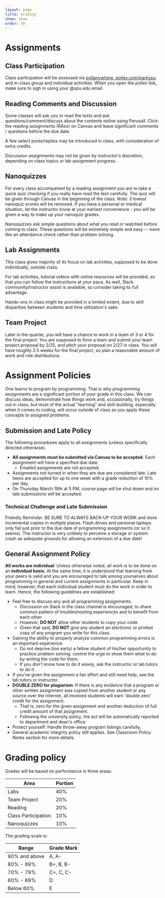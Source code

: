 ```yaml
---
layout: page
title: Grading
show: show
order: 50
---
```


# Assignments

## Class Participation

Class participation will be assessed via [pollanywhere, pollev.com/parkspu](pollev.com/parkspu) and in-class group and individual activities. When you open the pollev link, make sure to sigh in using your @spu.edu email.

## Reading Comments and Discussion

Some classes will ask you to read the texts and ask questions/comment/discuss about the contents online using Perusall. Click the reading assignments (RAxx) on Canvas and leave significant comments / questions before the due date.

A few select posts/replies may be introduced in class, with consideration of extra credits.

Discussion assignments may not be given by instructor's discretion, depending on class topics or lab assignment progress.

## Nanoquizzes

For every class accompanied by a reading assignment you are to take a quick quiz checking if you really have read the text carefully. The quiz will be given through Canvas in the beginning of the class. Note: 3 lowest nanoquiz scores will be removed. If you have a personal or medical situation, let the instructor know at your earliest convenience - you will be given a way to make up your nanoquiz grades.

Nanoquizzes ask simple questions about what you read or watched before coming to class. These questions will be extremely simple and easy -- more like an attendance check rather than problem solving.


## Lab Assignments

This class gives majority of its focus on lab activities, supposed to be done individually, outside class.

For lab activities, tutorial videos with online resources will be provided, so that you can follow the instructions at your pace. As well, Slack community/instructor assist is available, so consider taking its full advantage.

Hands-ons in class might be provided in a limited extent, due to skill disparities between students and time utilization's sake.

## Team Project

Later in the quarter, you will have a chance to work in a team of 3 or 4 for the final project. You are supposed to form a team and submit your team project proposal by 2/25, and pitch your proposal on 2/27 in class. You will have roughly 2.5 weeks for the final project, so plan a reasonable amount of work and role distributions.

# Assignment Policies

One learns to program by programming. That is why programming assignments are a significant portion of your grade in this class. We can discuss ideas, demonstrate how things work and, occasionally, try things out in class, but most of the actual "learning" and skill-building, especially when it comes to coding, will occur outside of class as you apply these concepts to assigned problems.

## Submission and Late Policy

The following procedures apply to all assignments (unless specifically directed otherwise).

* **All assignments must be submitted via Canvas to be accepted**. Each assignment will have a specified due date.
    * Emailed assignments are not accepted.
* Assignments not turned in when they are due are considered late. Late items are accepted for up to one week with a grade reduction of 10% per day.
* On Thursday March 19th at 5 PM, course page will be shut down and no late submissions will be accepted.

### Technical Challenge and Late Submission
Friendly Reminder: BE SURE TO ALWAYS BACK-UP YOUR WORK and store incremental copies in multiple places. Flash drives and personal laptops only fail just prior to the due date of programming assignments (or so it seems). The instructor is very unlikely to perceive a storage or system crash as adequate grounds for allowing an extension of a due date!

## General Assignment Policy
**All works are individual**: Unless otherwise noted, all work is to be done on an **individual basis**. At the same time, it is understood that learning from your peers is valid and you are encouraged to talk among yourselves about programming in general and current assignments in particular. Keep in mind, however, that each individual student must do the work in order to learn. Hence, the following guidelines are established:

* Feel free to discuss any and all programming assignments.
    * Discussion on Slack in the class channel is encouraged, to share common pattern of troubleshooting experiences and to benefit from each other.
    * However, **DO NOT** allow other students to copy your code.
    * Given that said, **DO NOT** give any student an electronic or printed copy of any program you write for this class.
* Gaining the ability to properly analyze common programming errors is an important experience. 
    * Do not deprive (too early) a fellow student of his/her opportunity to practice problem solving: control the urge to show them what to do by writing the code for them.
    * If you don't know how to do it wisely, ask the instructor or lab tutors to do it.
* If you’ve given the assignment a fair effort and still need help, see the lab tutors or instructor.
* **DOUBLE ZERO for plagiarism**: If there is any evidence that a program or other written assignment was copied from another student or any source over the internet, all involved students will earn 'double zero' credit for the assignment.
    * That is, zero for the given assignment and another deduction of full credit amount of that assignment.
    * Following the university policy, the act will be automatically reported to department and dean's office.
* Protect yourself: Handle throw-away program listings carefully.
* General academic integrity policy still applies. See Classroom Policy Notes section for more details.

# Grading policy
Grades will be based on performance in three areas:

Area | Portion
------|------
Labs | 40%
Team Project | 20%
Reading | 20%
Class Participation	| 10%
Nanoquizzes	| 10%

The grading scale is:

Range | Grade Mark
------|------
90% and above|A, A-
80% - 89%|B+, B, B-
70% - 79%|C+, C, C-
60% - 69%|D
Below 60%|E 
